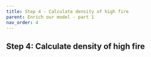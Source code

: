 ```yaml
---
title: Step 4 - Calculate density of high fire
parent: Enrich our model - part 1
nav_order: 4
---
```


## Step 4: Calculate density of high fire


